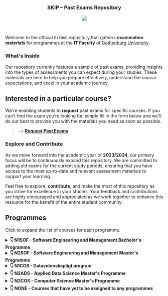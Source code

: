 <h3 align="center">SKIP – Past Exams Repository</h3>
<p align="center">
  <img align="center" src="docs/assets/skip-past-exams-poster.png"/>
</p><br>

Welcome to the official `GitHub` repository that gathers **examination
materials** for programmes at the **IT Faculty** of [Gothenburg
University](https://www.gu.se/).

### What's Inside

Our repository currently features a sample of past exams, providing insights
into the types of assessments you can expect during your studies. These
materials are here to help you prepare effectively, understand the course
expectations, and excel in your academic journey.

## Interested in a particular course?

We're enabling students to **request** past exams for specific courses. If you
can't find the exam you're looking for, simply fill in the form below and we'll
do our best to provide you with the materials you need as soon as possible.
> --> [**Request Past Exams**](https://tinyurl.com/skip-request-exams-cse)

### Explore and Contribute

As we move forward into the academic year of **2023/2024**, our primary focus
will be to continuously expand this repository. We are committed to adding old
exams for the current study periods, ensuring that you have access to the most
up-to-date and relevant assessment materials to support your learning.

Feel free to explore, **contribute**, and make the most of this repository as
you strive for excellence in your studies. Your feedback and contributions are
highly encouraged and appreciated as we work together to enhance this resource
for the benefit of the entire student community.

## Programmes

Click to expand the list of courses for each programme.


<details>
<summary><b>&#x1F447; N1SOF - Software Engineering and Management Bachelor's Programme</b></summary>

### Term 1

- [DIT043 - Object-Oriented Programming](https://github.com/skipgu/past-exams/tree/main/exams/DIT043) 5 exams.
- [DIT023 - Mathematical Foundations for Software Engineering](https://github.com/skipgu/past-exams/tree/main/exams/DIT023) 9 exams.
- [DIT046 - Requirements and User Experience](https://github.com/skipgu/past-exams/tree/main/exams/DIT046) 5 exams.

***

### Term 2

- [DIT033 - Data Management](https://github.com/skipgu/past-exams/tree/main/exams/DIT033) 9 exams.
- [DIT182 - Data Structures and Algorithms](https://github.com/skipgu/past-exams/tree/main/exams/DIT182) 24 exams.
- [DIT185 - Software Analysis and Design](https://github.com/skipgu/past-exams/tree/main/exams/DIT185) 3 exams.

***

### Term 3

- [DIT345 - Fundamentals of Software Architecture](https://github.com/skipgu/past-exams/tree/main/exams/DIT345) 5 exams.
- [DIT342 - Web Development](https://github.com/skipgu/past-exams/tree/main/exams/DIT342) 10 exams.
- [DIT348 - Software Development Methodologies](https://github.com/skipgu/past-exams/tree/main/exams/DIT348) 0 exams.

***

### Term 4

- [DIT633 - Development of Embedded and Real-Time Systems](https://github.com/skipgu/past-exams/tree/main/exams/DIT633) 4 exams.
- [DIT636 - Software Quality and Testing](https://github.com/skipgu/past-exams/tree/main/exams/DIT636) 5 exams.

***

### Term 5

- [DIT822 - Software engineering for AI systems](https://github.com/skipgu/past-exams/tree/main/exams/DIT822) 5 exams.

***

### Term 6

- [DIT822 - Software engineering for AI systems](https://github.com/skipgu/past-exams/tree/main/exams/DIT822) 5 exams.

***

</details>

<details>
<summary><b>&#x1F447; N2SOF - Software Engineering and Management Master's Programme</b></summary>

### 

- [DIT431 - High Performance Parallel Programming](https://github.com/skipgu/past-exams/tree/main/exams/DIT431) 1 exams.

***

</details>

<details>
<summary><b>&#x1F447; N1COS - Datavetenskapligt program</b></summary>

### 

- [DIT342 - Web Development](https://github.com/skipgu/past-exams/tree/main/exams/DIT342) 10 exams.
- [DIT348 - Software Development Methodologies](https://github.com/skipgu/past-exams/tree/main/exams/DIT348) 0 exams.
- [DIT185 - Software Analysis and Design](https://github.com/skipgu/past-exams/tree/main/exams/DIT185) 3 exams.
- [DIT401 - Operating Systems](https://github.com/skipgu/past-exams/tree/main/exams/DIT401) 1 exams.
- [DIT093 - Algorithms](https://github.com/skipgu/past-exams/tree/main/exams/DIT093) 1 exams.

***

</details>

<details>
<summary><b>&#x1F447; N2ADS - Applied Data Science Master's Programme</b></summary>

### 

- [DIT822 - Software engineering for AI systems](https://github.com/skipgu/past-exams/tree/main/exams/DIT822) 5 exams.
- [DIT046 - Requirements and User Experience](https://github.com/skipgu/past-exams/tree/main/exams/DIT046) 5 exams.
- [DIT401 - Operating Systems](https://github.com/skipgu/past-exams/tree/main/exams/DIT401) 1 exams.
- [DIT431 - High Performance Parallel Programming](https://github.com/skipgu/past-exams/tree/main/exams/DIT431) 1 exams.
- [DIT182 - Data Structures and Algorithms](https://github.com/skipgu/past-exams/tree/main/exams/DIT182) 24 exams.
- [DIT033 - Data Management](https://github.com/skipgu/past-exams/tree/main/exams/DIT033) 9 exams.
- [DIT093 - Algorithms](https://github.com/skipgu/past-exams/tree/main/exams/DIT093) 1 exams.

***

</details>

<details>
<summary><b>&#x1F447; N2COS - Computer Science Master's Programme</b></summary>

### 

- [DIT401 - Operating Systems](https://github.com/skipgu/past-exams/tree/main/exams/DIT401) 1 exams.
- [DIT431 - High Performance Parallel Programming](https://github.com/skipgu/past-exams/tree/main/exams/DIT431) 1 exams.
- [DIT093 - Algorithms](https://github.com/skipgu/past-exams/tree/main/exams/DIT093) 1 exams.

***

</details>

<details>
<summary><b>&#x1F447; NONE - Courses that have yet to be assigned to any programmes</b></summary>

### 

- [DAT050 - Objektorientered programmering](https://github.com/skipgu/past-exams/tree/main/exams/DAT050) 2 exams.
- [DAT060 - Logic in Computer Science](https://github.com/skipgu/past-exams/tree/main/exams/DAT060) 2 exams.
- [DAT105 - Computer Architecture](https://github.com/skipgu/past-exams/tree/main/exams/DAT105) 2 exams.
- [DAT246 - Empirical Software Engineering](https://github.com/skipgu/past-exams/tree/main/exams/DAT246) 2 exams.
- [DAT400 - High Performance Parallel Programming](https://github.com/skipgu/past-exams/tree/main/exams/DAT400) 1 exams.
- [DAT555 - Programmeringsteknik](https://github.com/skipgu/past-exams/tree/main/exams/DAT555) 2 exams.
- [DIT440 - Introduction to Functional Programming](https://github.com/skipgu/past-exams/tree/main/exams/DIT440) 2 exams.
- [DIT670 - Computer Networks](https://github.com/skipgu/past-exams/tree/main/exams/DIT670) 1 exams.
- [DIT792 - Grundläggande Datorteknik](https://github.com/skipgu/past-exams/tree/main/exams/DIT792) 1 exams.
- [DIT852 - Introduction to Data Science](https://github.com/skipgu/past-exams/tree/main/exams/DIT852) 2 exams.
- [DIT962 - Datastrukturer](https://github.com/skipgu/past-exams/tree/main/exams/DIT962) 2 exams.
- [DIT980 - Diskret matematik för Datavetare](https://github.com/skipgu/past-exams/tree/main/exams/DIT980) 1 exams.
- [DIT984 - Diskret matematik för Datavetare](https://github.com/skipgu/past-exams/tree/main/exams/DIT984) 1 exams.
- [EDA093 - Operating Systems](https://github.com/skipgu/past-exams/tree/main/exams/EDA093) 1 exams.
- [EDA387 - Computer Networks](https://github.com/skipgu/past-exams/tree/main/exams/EDA387) 2 exams.
- [EDA452 - Grundläggunde daterteknik](https://github.com/skipgu/past-exams/tree/main/exams/EDA452) 1 exams.
- [TDA384 - Principles of concurrent programming](https://github.com/skipgu/past-exams/tree/main/exams/TDA384) 2 exams.
- [TDA548 - Grundlöggande programvarutveckling](https://github.com/skipgu/past-exams/tree/main/exams/TDA548) 2 exams.
- [TDA555 - Introduction to functional programming](https://github.com/skipgu/past-exams/tree/main/exams/TDA555) 2 exams.
- [TIN093 - Algorithms](https://github.com/skipgu/past-exams/tree/main/exams/TIN093) 2 exams.

***

</details>
